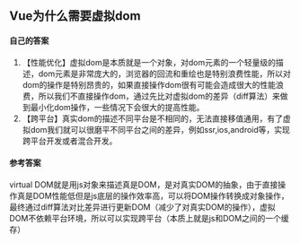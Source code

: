 ## Vue为什么需要虚拟dom
#### 自己的答案
1. 【性能优化】虚拟dom是本质就是一个对象，对dom元素的一个轻量级的描述，dom元素是非常庞大的，浏览器的回流和重绘也是特别浪费性能，所以对dom的操作是特别昂贵的，如果直接操作dom很有可能会造成很大的性能浪费，所以我们不直接操作dom，通过先比对虚拟dom的差异（diff算法）来做到最小化dom操作，一些情况下会很大的提高性能。
2. 【跨平台】真实dom的描述不同平台是不相同的，无法直接移值通用，有了虚拟dom我们就可以很磨平不同平台之间的差异，例如ssr,ios,android等，实现跨平台开发或者混合开发。

#### 参考答案
virtual DOM就是用js对象来描述真是DOM，是对真实DOM的抽象，由于直接操作真是DOM性能低但是js底层的操作效率高，可以将DOM操作转换成对象操作，最终通过diff算法对比差异进行更新DOM（减少了对真实DOM的操作），虚拟DOM不依赖平台环境，所以可以实现跨平台（本质上就是js和DOM之间的一个缓存）



